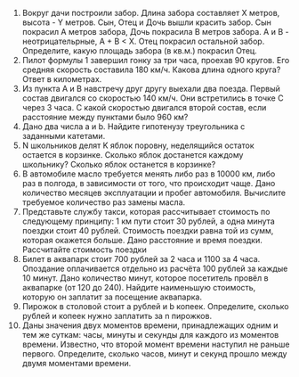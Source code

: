 1. Вокруг дачи построили забор. Длина забора составляет X метров, высота - Y метров. Сын, Отец и Дочь вышли красить забор. Сын покрасил A метров забора, Дочь покрасила B метров забора. A и B - неотрицательрные, A + B < X. Отец покрасил остальной забор. Определите, какую площадь забора (в кв.м.) покрасил Отец.
 2. Пилот формулы 1 завершил гонку за три часа, проехав 90 кругов. Его средняя скорость составила 180 км/ч. Какова длина одного круга? Ответ в километрах.
 3. Из пункта А и В навстречу друг другу выехали два поезда. Первый состав двигался со скоростью 140 км/ч. Они встретились в точке С через 3 часа. С какой скоростью двигался второй состав, если расстояние между пунктами было 960 км?
 4. Дано два числа a и b. Найдите гипотенузу треугольника с заданными катетами.
 5. N школьников делят K яблок поровну, неделящийся остаток остается в корзинке. Сколько яблок достанется каждому школьнику? Сколько яблок останется в корзинке?
 6. В автомобиле масло требуется менять либо раз в 10000 км, либо раз в полгода, в зависимости от того, что происходит чаще. Дано количество месяцев эксплуатации и пробег автомобиля. Вычислите требуемое количество раз замены масла. 
 7. Представьте службу такси, которая рассчитывает стоимость по следующему принципу: 1 км пути стоит 30 рублей, а одна минута поездки стоит 40 рублей. Стоимость поездки равна той из сумм, которая окажется больше. Дано расстояние и время поездки. Рассчитайте стоимость поездки
 8. Билет в аквапарк стоит 700 рублей за 2 часа и 1100 за 4 часа. Опоздание оплачивается отдельно из расчёта 100 рублей за каждые 10 минут. Дано количество минут, которое посетитель провёл в аквапарке (от 120 до 240). Найдите наименьшую стоимость, которую он заплатит за посещение аквапарка.
 9. Пирожок в столовой стоит a рублей и b копеек. Определите, сколько рублей и копеек нужно заплатить за n пирожков.
 10. Даны значения двух моментов времени, принадлежащих одним и тем же суткам: часы, минуты и секунды для каждого из моментов времени. Известно, что второй момент времени наступил не раньше первого. Определите, сколько часов, минут и секунд прошло между двумя моментами времени.